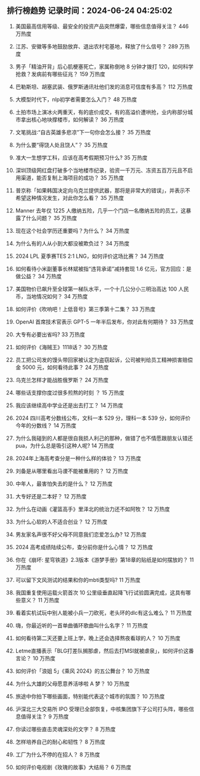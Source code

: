 
## 排行榜趋势 记录时间：2024-06-24 04:25:02
  
  1. 美国最高信用等级、最安全的投资产品突然爆雷，哪些信息值得关注？ 446 万热度
    
  2. 江苏、安徽等多地鼓励放弃、退出农村宅基地，释放了什么信号？ 289 万热度
    
  3. 男子「精油开背」后心肌梗塞死亡，家属称倒地 8 分钟才拨打 120，如何科学抢救？发病前有哪些征兆？ 159 万热度
    
  4. 巴勒斯坦、胡塞武装、俄罗斯通讯社他们发的消息可信度有多高？ 112 万热度
    
  5. 大模型时代下，nlp初学者需要怎么入门？ 48 万热度
    
  6. 土拍市场上演冰火两重天，有的底价成交，有的高溢价遭哄抢，业内称部分城市拿出核心地块撑楼市，如何解读？ 36 万热度
    
  7. 文笔挑战∶“自古英雄多悲凉”下一句你会怎么接？ 35 万热度
    
  8. 为什么要“得饶人处且饶人”？ 35 万热度
    
  9. 准大一生想学工科，应该在高考假期预习什么? 35 万热度
    
  10. 深圳顶级网红盘打破多个当地楼市纪录，验资一千万元、冻资五百万元且不启用渠道，能否复制上海项目的成功？ 35 万热度
    
  11. 普京称「如果韩国决定向乌克兰提供武器，那将是非常大的错误」，并表示不希望这种情况发生，对此你怎么看？ 35 万热度
    
  12. Manner 去年仅 1225 人缴纳五险，几乎一个门店一名缴纳五险的员工，这暴露了什么问题？ 35 万热度
    
  13. 现在这个社会学历还重要吗？为什么？ 34 万热度
    
  14. 为什么有的人从小到大都没被欺负过？ 34 万热度
    
  15. 2024 LPL 夏季赛TES 2:1 LNG，如何评价这场比赛？ 34 万热度
    
  16. 如何看待小米副董事长林斌被指“违背承诺”减持套现 1.6 亿元，官方回应：是做公益？ 34 万热度
    
  17. 美国物价已飙升至全球第一梯队水平，一个十几公分小三明治高达 100 人民币，当地情况如何？ 34 万热度
    
  18. 如何评价《吹响吧！上低音号》第三季第十二集？ 33 万热度
    
  19. OpenAI 首席技术官表示 GPT-5 一年半后发布，你对此有何期待？ 33 万热度
    
  20. 大专有必要出省吗? 33 万热度
    
  21. 如何评价《海贼王》1118话？ 30 万热度
    
  22. 员工把公司发的馒头带回家被认定为盗窃起诉，公司被判给员工精神损害赔偿金 5000 元，如何看待此事？ 24 万热度
    
  23. 乌克兰怎样才能战胜俄罗斯？ 24 万热度
    
  24. 哪些话支撑你度过很多煎熬的时刻 ？ 15 万热度
    
  25. 我应该继续高中学业还是出去打工？ 14 万热度
    
  26. 2024 四川高考分数线公布，文科一本 529 分，理科一本 539 分，如何评价今年的分数线？ 14 万热度
    
  27. 为什么我碰到的人都是很自我损人利己的那种，做错了也不情愿跟朋友认错还pua，为什么总是吸引这种人呢? 14 万热度
    
  28. 2024年上海高考查分是一种什么样的体验？ 13 万热度
    
  29. 刘备是从哪里看出马谡不能被重用的？ 12 万热度
    
  30. 中年人，最害怕失去的是什么？ 12 万热度
    
  31. 大专好还是二本好？ 12 万热度
    
  32. 为什么在动画《灌篮高手》里泽北的统治力还不如阿牧？ 12 万热度
    
  33. 为什么心软的人不适合创业？ 12 万热度
    
  34. 男友家名声很不好父母不同意我们恋爱怎么办? 12 万热度
    
  35. 2024 高考成绩陆续公布，查分前你是什么心情？ 12 万热度
    
  36. 你在《崩坏: 星穹铁道》2.3版本《游梦手册》第18章的贴纸是如何摆放的？ 11 万热度
    
  37. 可以留下文风测试的结果和你的mbti类型吗? 11 万热度
    
  38. 我国重复使用运载火箭首次 10 公里级垂直起降飞行试验圆满完成，这具有哪些意义？ 11 万热度
    
  39. 看着实机试玩中别人能被小兵一刀砍死，老头环的dlc有这么难么？ 11 万热度
    
  40. 嗨，你最近听的一首单曲循环歌曲叫什么名字？ 11 万热度
    
  41. 如何看待第二天还要上班上学，晚上还会选择熬夜看球的人？ 10 万热度
    
  42. Letme直播表示「BLG打差队搁那虐，然后去打MSI就被虐泉」，如何评价这番言论？ 10 万热度
    
  43. 如何评价「浪姐 5」《乘风 2024》的五公舞台？ 10 万热度
    
  44. 为什么大雄的父母愿意养活哆啦 A 梦？ 10 万热度
    
  45. 旅途中你拍下哪些画面，特别能代表这个城市的氛围？ 10 万热度
    
  46. 沪深北三大交易所 IPO 受理已全部恢复，中核集团旗下子公司打头阵，哪些信息值得关注？ 9 万热度
    
  47. 你读过哪些直击灵魂深处的文字？ 8 万热度
    
  48. 怎样培养自己的耐心和韧性？ 8 万热度
    
  49. 工厂为什么不停的在招人？ 8 万热度
    
  50. 如何评价电视剧《玫瑰的故事》大结局？ 6 万热度
    